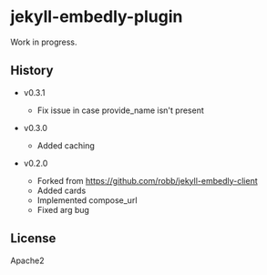 # jekyll-embedly-plugin

Work in progress.

## History

* v0.3.1
  * Fix issue in case provide_name isn't present

* v0.3.0
  * Added caching

* v0.2.0
  * Forked from https://github.com/robb/jekyll-embedly-client
  * Added cards
  * Implemented compose\_url
  * Fixed arg bug

## License

Apache2

